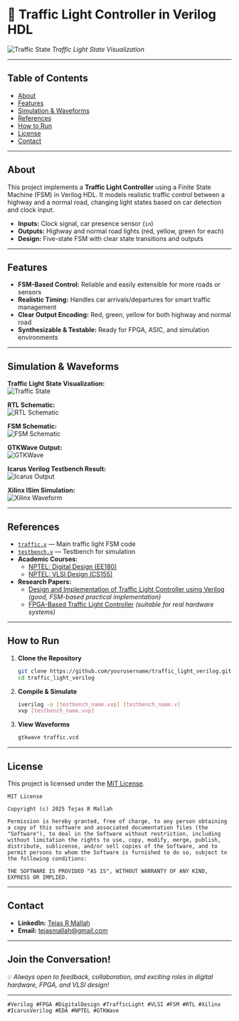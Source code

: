 # 🚦 Traffic Light Controller in Verilog HDL

![Traffic State](traffic_view.jpeg)
*Traffic Light State Visualization*

---

## Table of Contents

- [About](#about)
- [Features](#features)
- [Simulation & Waveforms](#simulation--waveforms)
- [References](#references)
- [How to Run](#how-to-run)
- [License](#license)
- [Contact](#contact)

---

## About

This project implements a **Traffic Light Controller** using a Finite State Machine (FSM) in Verilog HDL. It models realistic traffic control between a highway and a normal road, changing light states based on car detection and clock input.

- **Inputs:** Clock signal, car presence sensor (`in`)
- **Outputs:** Highway and normal road lights (red, yellow, green for each)
- **Design:** Five-state FSM with clear state transitions and outputs

---

## Features

- **FSM-Based Control:** Reliable and easily extensible for more roads or sensors
- **Realistic Timing:** Handles car arrivals/departures for smart traffic management
- **Clear Output Encoding:** Red, green, yellow for both highway and normal road
- **Synthesizable & Testable:** Ready for FPGA, ASIC, and simulation environments

---

## Simulation & Waveforms

**Traffic Light State Visualization:**  
![Traffic State](traffic_view.jpeg)

**RTL Schematic:**  
![RTL Schematic](rtl_view.jpeg)

**FSM Schematic:**  
![FSM Schematic](schematic_view.jpeg)

**GTKWave Output:**  
![GTKWave](gtkwave_wave.jpeg)

**Icarus Verilog Testbench Result:**  
![Icarus Output](iverilog_output.jpeg)

**Xilinx ISim Simulation:**  
![Xilinx Waveform](xilinx_ise_wave.jpeg)

---

## References

- [`traffic.v`](traffic.v) — Main traffic light FSM code
- [`testbench.v`](testbench.v) — Testbench for simulation
- **Academic Courses:**
  - [NPTEL: Digital Design (EE180)](https://onlinecourses.nptel.ac.in/noc25_ee180/preview)
  - [NPTEL: VLSI Design (CS155)](https://onlinecourses.nptel.ac.in/noc25_cs155/preview)
- **Research Papers:**
  - [Design and Implementation of Traffic Light Controller using Verilog](https://ieeexplore.ieee.org/document/10156804) *(good, FSM-based practical implementation)*
  - [FPGA-Based Traffic Light Controller](https://ieeexplore.ieee.org/document/10838078) *(suitable for real hardware systems)*

---

## How to Run

1. **Clone the Repository**
    ```sh
    git clone https://github.com/yourusername/traffic_light_verilog.git
    cd traffic_light_verilog
    ```

2. **Compile & Simulate**
    ```sh
   iverilog -o [testbench_name.vvp] [testbench_name.v]
   vvp [testbench_name.vvp]
    ```

3. **View Waveforms**
    ```sh
    gtkwave traffic.vcd
    ```

---

## License

This project is licensed under the [MIT License](LICENSE).

```
MIT License

Copyright (c) 2025 Tejas R Mallah

Permission is hereby granted, free of charge, to any person obtaining a copy of this software and associated documentation files (the "Software"), to deal in the Software without restriction, including without limitation the rights to use, copy, modify, merge, publish, distribute, sublicense, and/or sell copies of the Software, and to permit persons to whom the Software is furnished to do so, subject to the following conditions:

THE SOFTWARE IS PROVIDED "AS IS", WITHOUT WARRANTY OF ANY KIND, EXPRESS OR IMPLIED.
```

---

## Contact

- **LinkedIn:** [Tejas R Mallah](https://www.linkedin.com/posts/tejas-r-mallah-28052b283_verilog-digitaldesign-vlsi-activity-7365287507430719489-yYqz?utm_source=share&utm_medium=member_desktop&rcm=ACoAAET0mcABoSmVvowkUz7qcSZkG2bhRVZnDQ4)
- **Email:** tejasmallah@gmail.com

---

## Join the Conversation!

💡 _Always open to feedback, collaboration, and exciting roles in digital hardware, FPGA, and VLSI design!_

---
```
#Verilog #FPGA #DigitalDesign #TrafficLight #VLSI #FSM #RTL #Xilinx #IcarusVerilog #EDA #NPTEL #GTKWave
```
